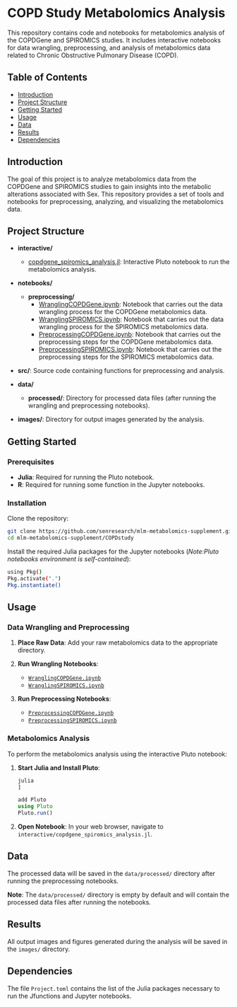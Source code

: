 # COPD Study Metabolomics Analysis

This repository contains code and notebooks for metabolomics analysis of the COPDGene and SPIROMICS studies. It includes interactive notebooks for data wrangling, preprocessing, and analysis of metabolomics data related to Chronic Obstructive Pulmonary Disease (COPD).

## Table of Contents

- [Introduction](#introduction)
- [Project Structure](#project-structure)
- [Getting Started](#getting-started)
- [Usage](#usage)
- [Data](#data)
- [Results](#results)
- [Dependencies](#dependencies)

## Introduction

The goal of this project is to analyze metabolomics data from the COPDGene and SPIROMICS studies to gain insights into the metabolic alterations associated with Sex. This repository provides a set of tools and notebooks for preprocessing, analyzing, and visualizing the metabolomics data.

## Project Structure

- **interactive/**
  - [copdgene_spiromics_analysis.jl](https://rawcdn.githack.com/senresearch/mlm-metabolomics-supplement/b25ea655379fcdb3bccc39568b1129ad6a5eaa29/COPDstudy/interactive/copdgene_spiromics_analysis.html): Interactive Pluto notebook to run the metabolomics analysis.

- **notebooks/**
  - **preprocessing/**
    - [WranglingCOPDGene.ipynb](https://github.com/senresearch/mlm-metabolomics-supplement/blob/main/COPDstudy/notebooks/preprocessing/WranglingCOPDGene.ipynb): Notebook that carries out the data wrangling process for the COPDGene metabolomics data.
    - [WranglingSPIROMICS.ipynb](https://github.com/senresearch/mlm-metabolomics-supplement/blob/main/COPDstudy/notebooks/preprocessing/WranglingSPIROMICS.ipynb): Notebook that carries out the data wrangling process for the SPIROMICS metabolomics data.
    - [PreprocessingCOPDGene.ipynb](https://github.com/senresearch/mlm-metabolomics-supplement/blob/main/COPDstudy/notebooks/preprocessing/PreprocessingCOPDGene.ipynb): Notebook that carries out the preprocessing steps for the COPDGene metabolomics data.
    - [PreprocessingSPIROMICS.ipynb](https://github.com/senresearch/mlm-metabolomics-supplement/blob/main/COPDstudy/notebooks/preprocessing/PreprocessingSPIROMICS.ipynb): Notebook that carries out the preprocessing steps for the SPIROMICS metabolomics data.

- **src/**: Source code containing functions for preprocessing and analysis.

- **data/**
  - **processed/**: Directory for processed data files (after running the wrangling and preprocessing notebooks).

- **images/**: Directory for output images generated by the analysis.

## Getting Started

### Prerequisites

- **Julia**: Required for running the Pluto notebook.
- **R**: Required for running some function in the Jupyter notebooks.

### Installation

Clone the repository:

```bash
git clone https://github.com/senresearch/mlm-metabolomics-supplement.git
cd mlm-metabolomics-supplement/COPDstudy
```

Install the required Julia packages for the Jupyter notebooks (*Note:Pluto notebooks environment is self-contained*):

```bash
using Pkg()
Pkg.activate(".")
Pkg.instantiate()
```

## Usage

### Data Wrangling and Preprocessing

1. **Place Raw Data**: Add your raw metabolomics data to the appropriate directory.

2. **Run Wrangling Notebooks**:
   - [`WranglingCOPDGene.ipynb`](https://github.com/senresearch/mlm-metabolomics-supplement/blob/main/COPDstudy/notebooks/preprocessing/WranglingCOPDGene.ipynb)
   - [`WranglingSPIROMICS.ipynb`](https://github.com/senresearch/mlm-metabolomics-supplement/blob/main/COPDstudy/notebooks/preprocessing/WranglingSPIROMICS.ipynb)

3. **Run Preprocessing Notebooks**:
   - [`PreprocessingCOPDGene.ipynb`](https://github.com/senresearch/mlm-metabolomics-supplement/blob/main/COPDstudy/notebooks/preprocessing/PreprocessingCOPDGene.ipynb)
   - [`PreprocessingSPIROMICS.ipynb`](https://github.com/senresearch/mlm-metabolomics-supplement/blob/main/COPDstudy/notebooks/preprocessing/PreprocessingSPIROMICS.ipynb)

### Metabolomics Analysis

To perform the metabolomics analysis using the interactive Pluto notebook:

1. **Start Julia and Install Pluto**:

   ```julia
   julia
   ]

   add Pluto
   using Pluto
   Pluto.run()
   ```

2. **Open Notebook**: In your web browser, navigate to `interactive/copdgene_spiromics_analysis.jl`.

## Data

The processed data will be saved in the `data/processed/` directory after running the preprocessing notebooks.

**Note**: The `data/processed/` directory is empty by default and will contain the processed data files after running the notebooks.

## Results

All output images and figures generated during the analysis will be saved in the `images/` directory.

## Dependencies

The file `Project.toml` contains the list of the Julia packages necessary to run the Jfunctions and Jupyter notebooks.
